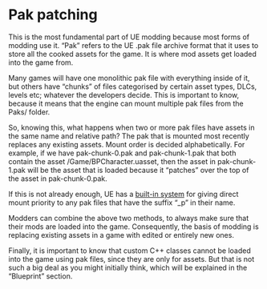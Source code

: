 # Pak patching
This is the most fundamental part of UE modding because most forms of modding use it. “Pak” refers to the UE .pak file archive format that it uses to store all the cooked assets for the game. It is where mod assets get loaded into the game from.

Many games will have one monolithic pak file with everything inside of it, but others have “chunks” of files categorised by certain asset types, DLCs, levels etc; whatever the developers decide. This is important to know, because it means that the engine can mount multiple pak files from the Paks/ folder. 

So, knowing this, what happens when two or more pak files have assets in the same name and relative path? The pak that is mounted most recently replaces any existing assets. Mount order is decided alphabetically. For example, if we have pak-chunk-0.pak and pak-chunk-1.pak that both contain the asset /Game/BPCharacter.uasset, then the asset in pak-chunk-1.pak will be the asset that is loaded because it “patches” over the top of the asset in pak-chunk-0.pak. 

If this is not already enough, UE has a [built-in system](https://docs.unrealengine.com/4.26/en-US/SharingAndReleasing/Patching/GeneralPatching/HowToCreatePatch/) for giving direct mount priority to any pak files that have the suffix “_p” in their name. 

Modders can combine the above two methods, to always make sure that their mods are loaded into the game. Consequently, the basis of modding is replacing existing assets in a game with edited or entirely new ones.

Finally, it is important to know that custom C++ classes cannot be loaded into the game using pak files, since they are only for assets. But that is not such a big deal as you might initially think, which will be explained in the “Blueprint” section.
